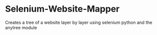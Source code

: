 # Selenium-Website-Mapper
Creates a tree of a website layer by layer using selenium python and the anytree module
